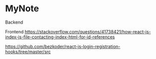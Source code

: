 # MyNote


Backend



Frontend
https://stackoverflow.com/questions/41738421/how-react-js-index-js-file-contacting-index-html-for-id-references

https://github.com/bezkoder/react-js-login-registration-hooks/tree/master/src

